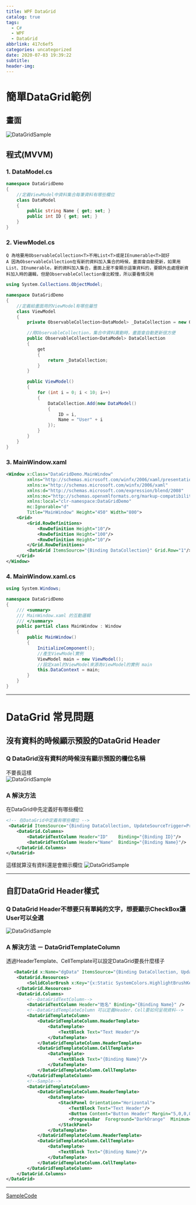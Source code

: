 ```yaml
---
title: WPF DataGrid
catalog: true
tags:
  - C#
  - WPF
  - DataGrid
abbrlink: 417c6ef5
categories: uncategorized
date: 2020-07-03 19:39:22
subtitle:
header-img:
---
```


# 簡單DataGrid範例
## 畫面
![DataGridSample](WPF-DataGrid/DataGridSample.PNG)
## 程式(MVVM)
### 1. DataModel.cs
```csharp
namespace DataGridDemo
{
    //定義ViewModel中資料集合每筆資料有哪些欄位
    class DataModel
    {
        public string Name { get; set; }
        public int ID { get; set; }
    }
}

```
### 2. ViewModel.cs

    Q 為啥要用ObservableCollection<T>不用List<T>或是IEnumerable<T>就好
    A 因為ObservableCollection在有新的資料加入集合的時候，畫面會自動更新，如果用List、IEnumerable，新的資料加入集合，畫面上是不會顯示這筆資料的，要額外去處理新資料加入時的邏輯，但是ObservableCollection會比較慢，所以要看情況用
    

```csharp
using System.Collections.ObjectModel;

namespace DataGridDemo
{
    //定義給畫面用的ViewModel有哪些屬性
    class ViewModel
    {
        private ObservableCollection<DataModel> _DataCollection = new ObservableCollection<DataModel>();

        //用ObservableCollection，集合中資料異動時，畫面會自動更新很方便
        public ObservableCollection<DataModel> DataCollection
        {
            get
            {
                return _DataCollection;
            }
        }

        public ViewModel()
        {
            for (int i = 0; i < 10; i++)
            {
                DataCollection.Add(new DataModel()
                {
                    ID = i,
                    Name = "User" + i
                });
            }
        }
    }
}

```

### 3. MainWindow.xaml
```xml
<Window x:Class="DataGridDemo.MainWindow"
        xmlns="http://schemas.microsoft.com/winfx/2006/xaml/presentation"
        xmlns:x="http://schemas.microsoft.com/winfx/2006/xaml"
        xmlns:d="http://schemas.microsoft.com/expression/blend/2008"
        xmlns:mc="http://schemas.openxmlformats.org/markup-compatibility/2006"
        xmlns:local="clr-namespace:DataGridDemo"
        mc:Ignorable="d"
        Title="MainWindow" Height="450" Width="800">
    <Grid>
        <Grid.RowDefinitions>
            <RowDefinition Height="10"/>
            <RowDefinition Height="100"/>
            <RowDefinition Height="10"/>
        </Grid.RowDefinitions>
        <DataGrid ItemsSource="{Binding DataCollection}" Grid.Row="1"/>
    </Grid>
</Window>
```
### 4. MainWindow.xaml.cs
```csharp
using System.Windows;

namespace DataGridDemo
{
    /// <summary>
    /// MainWindow.xaml 的互動邏輯
    /// </summary>
    public partial class MainWindow : Window
    {
        public MainWindow()
        {
            InitializeComponent();
            //產生ViewModel實例
            ViewModel main = new ViewModel();
            //設定xaml的ViewModel來源為ViewModel的實例 main
            this.DataContext = main;
        }
    }
}
```
***

# DataGrid 常見問題
## 沒有資料的時候顯示預設的DataGrid Header
### Q DataGrid沒有資料的時候沒有顯示預設的欄位名稱
不要長這樣<br>
![DataGridSample](WPF-DataGrid/DataGridNoHeader.PNG)

### A 解決方法
在DataGrid中先定義好有哪些欄位
```xml
<!-- 在DataGrid中定義有哪些欄位 -->
 <DataGrid ItemsSource="{Binding DataCollection, UpdateSourceTrigger=PropertyChanged}" Grid.Row="1" AutoGenerateColumns="False" >
    <DataGrid.Columns>
        <DataGridTextColumn Header="ID"    Binding="{Binding ID}"/>
        <DataGridTextColumn Header="Name"  Binding="{Binding Name}"/>
    </DataGrid.Columns>
</DataGrid>
```
這樣就算沒有資料還是會顯示欄位
![DataGridSample](WPF-DataGrid/DataGridWithHeader.PNG)

***

## 自訂DataGrid Header樣式
### Q DataGrid Header不想要只有單純的文字，想要顯示CheckBox讓User可以全選
![DataGridSample](WPF-DataGrid/DataGridTemplateHeader.PNG)
### A 解決方法 － DataGridTemplateColumn

透過HeaderTemplate、CellTemplate可以設定DataGrid要長什麼樣子
```xml
   <DataGrid x:Name="dgData" ItemsSource="{Binding DataCollection, UpdateSourceTrigger=PropertyChanged, Mode=TwoWay}" >
    <DataGrid.Resources>
        <SolidColorBrush x:Key="{x:Static SystemColors.HighlightBrushKey}" Color="LightGray"/>
    </DataGrid.Resources>
    <DataGrid.Columns>
        <!--DataGridTextColumn-->
        <DataGridTextColumn Header="姓名" Binding="{Binding Name}" />
        <!--DataGridTemplateColumn 可以定義Header、Cell要如何呈現資料-->
        <DataGridTemplateColumn>
            <DataGridTemplateColumn.HeaderTemplate>
                <DataTemplate>
                    <TextBlock Text="Text Header"/>
                </DataTemplate>
            </DataGridTemplateColumn.HeaderTemplate>
            <DataGridTemplateColumn.CellTemplate>
                <DataTemplate>
                    <TextBlock Text="{Binding Name}"/>
                </DataTemplate>
            </DataGridTemplateColumn.CellTemplate>
        </DataGridTemplateColumn>
        <!--Sample-->
        <DataGridTemplateColumn>
            <DataGridTemplateColumn.HeaderTemplate>
                <DataTemplate>
                    <StackPanel Orientation="Horizontal">
                        <TextBlock Text="Text Header"/>
                        <Button Content="Button Header" Margin="5,0,0,0"/>
                        <ProgressBar  Foreground="DarkOrange"  Minimum="0" Maximum="100" IsIndeterminate="True" Width="100" Margin="5,0,0,0"/>
                    </StackPanel>
                </DataTemplate>
            </DataGridTemplateColumn.HeaderTemplate>
            <DataGridTemplateColumn.CellTemplate>
                <DataTemplate>
                    <TextBlock Text="{Binding Name}"/>
                </DataTemplate>
            </DataGridTemplateColumn.CellTemplate>
        </DataGridTemplateColumn>
    </DataGrid.Columns>
</DataGrid>
```
***
[SampleCode](WPF-DataGrid/https://github.com/e23882/DataGridSample)
